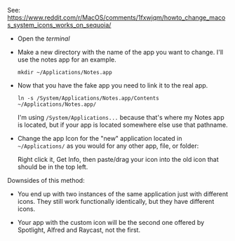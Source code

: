 See: https://www.reddit.com/r/MacOS/comments/1fxwjqm/howto_change_macos_system_icons_works_on_sequoia/

- Open the *terminal*

- Make a new directory with the name of the app you want to change. I'll use the notes app for an example.

  ```
  mkdir ~/Applications/Notes.app
  ```

- Now that you have the fake app you need to link it to the real app.

  ```
  ln -s /System/Applications/Notes.app/Contents ~/Applications/Notes.app/
  ```

  I'm using `/System/Applications...` because that's where my Notes app is located, but if your app is located somewhere else use that pathname.

- Change the app Icon for the "new" application located in `~/Applications/` as you would for any other app, file, or folder:

  Right click it, Get Info, then paste/drag your icon into the old icon that should be in the top left.

Downsides of this method:

- You end up with two instances of the same application just with different icons. They still work functionally identically, but they have different icons.

- Your app with the custom icon will be the second one offered by Spotlight, Alfred and Raycast, not the first.

